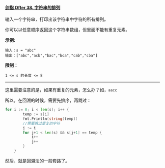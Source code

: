 #### [剑指 Offer 38. 字符串的排列](https://leetcode-cn.com/problems/zi-fu-chuan-de-pai-lie-lcof/)

输入一个字符串，打印出该字符串中字符的所有排列。

你可以以任意顺序返回这个字符串数组，但里面不能有重复元素。

**示例:**

```
输入：s = "abc"
输出：["abc","acb","bac","bca","cab","cba"]
```

**限制：**

```
1 <= s 的长度 <= 8
```

---

这里需要注意的是，如果有重复的元素，怎么办？如，`aacc`

所以，在回溯的时候，需要先排序，再跳过：

```go
for i := 0; i < len(s); i++ {
		temp := s[i]
		fmt.Println(string(temp))
		//需要跳过重复的字符
		j := i
		for j+1 < len(s) && s[j+1] == temp {
			i++
			j++
		}
	}
```

然后，就是回溯法的一般套路了。